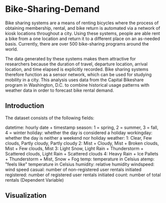 # Bike-Sharing-Demand

Bike sharing systems are a means of renting bicycles where the process of obtaining membership, rental, and bike return is automated via a network of kiosk locations throughout a city. Using these systems, people are able rent a bike from a one location and return it to a different place on an as-needed basis. Currently, there are over 500 bike-sharing programs around the world.

The data generated by these systems makes them attractive for researchers because the duration of travel, departure location, arrival location, and time elapsed is explicitly recorded. Bike sharing systems therefore function as a sensor network, which can be used for studying mobility in a city. This analysis uses data from the Capital Bikeshare program in Washington, D.C. to combine historical usage patterns with weather data in order to forecast bike rental demand.

## Introduction

The dataset consists of the following fields: 


datetime: hourly date + timestamp
season: 1 = spring, 2 = summer, 3 = fall, 4 = winter
holiday: whether the day is considered a holiday
workingday: whether the day is neither a weekend nor holiday
weather:
	1: Clear, Few clouds, Partly cloudy, Partly cloudy
	2: Mist + Cloudy, Mist + Broken clouds, Mist + Few clouds, Mist
	3: Light Snow, Light Rain + Thunderstorm + Scattered clouds, Light Rain + Scattered clouds
	4: Heavy Rain + Ice Pallets + Thunderstorm + Mist, Snow + Fog
temp: temperature in Celsius
atemp: "feels like" temperature in Celsius
humidity: relative humidity
windspeed: wind speed
casual: number of non-registered user rentals initiated
registered: number of registered user rentals initiated
count: number of total rentals (Dependent Variable)

## Visualization

